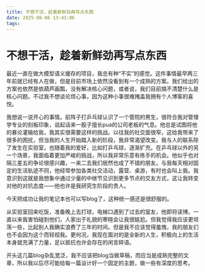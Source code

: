 ```yaml
---
title: 不想干活，趁着新鲜劲再写点东西
date: 2025-06-06 13:43:06
tags:
---
```


# 不想干活，趁着新鲜劲再写点东西

最近一直在做大模型语义缓存的项目，我总有种“不实”的感觉。这件事情最早两三年前就已经有人在做，但是目前市场上依然没看到有一个成熟的方案。我们给出的方案也依然是依葫芦画瓢，没有解决核心问题，或者说，我们目前搞不清楚什么是核心问题。不过我不想谈论烦心事，因为这种小事很难掩盖我拥有个人博客的喜悦。

我想说一说开心的事情。前阵子打乒乓球认识了一个管院的男生，很符合我对管理学专业的刻板印象，说起话来一股子擅长pua的公司老板的气息。他总是试图将他的暴论灌输给我，我其实很需要这样的挑战。以往我的社交面很窄，这给我带来了很多的困扰，但当我的人生开始踏入新的阶段，我非常渴望改变。我与人的联系除了发生在实验室，也随着我的爱好，比如打乒乓球，逐渐扩充。在乒乓球以外的另一个场景，我面临着更加严峻的挑战，所以我非常乐意有练手的机会。他似乎也对隔三差五的争论很感兴趣，一来二去我们居然也成了不错的朋友。与我每天相对固定的生活轨迹不同，他经常参加各类社交活动，露营、桌游，有时也会叫上我。我意识到这就是我想象中通过少量的中继节见识到更多节点的交友方式，这让我转变对他的对抗态度——他也许是我研究生阶段的贵人。

今天把成功让我的笔记本也可以写blog了，这种统一感还是很舒服的。

从实验室回来吃饭，准备晚上去打球，电梯口遇到了过去的室友，他即将读博。一直以来我害怕碰到他们，人家出于礼貌的寒暄会让我很尴尬。但我觉得我应该更坦荡一些，比起别人我确实浪费了三年的时间。但是我不应该觉得羞愧，我的朋友们也不会因为这个而轻视我。更何况，我现在面对的是全新的人生，积极向上的生活本身就充满了力量，足以抵抗也许会存在的闲言碎语。

开头这几篇blog杂乱宽泛，我不应该把blog当做草稿，而应当是成熟完整的文章，所以我以后尽可能给每一篇设计好一个固定的主题，做一些有深度的思考。